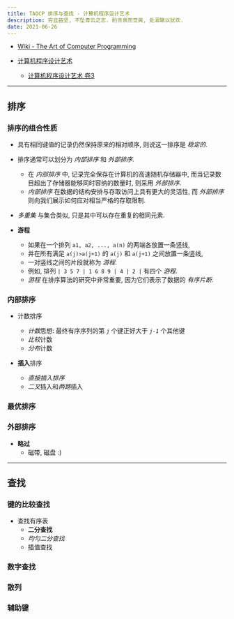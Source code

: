 ```yaml
---
title: TAOCP 排序与查找 - 计算机程序设计艺术
description: 穷且益坚, 不坠青云之志. 酌贪泉而觉爽, 处涸辙以犹欢.
date: 2021-06-26
---
```


* [Wiki - The Art of Computer Programming](https://en.wikipedia.org/wiki/The_Art_of_Computer_Programming)

* [计算机程序设计艺术](https://book.douban.com/series/46236)
  - [计算机程序设计艺术 卷3](https://book.douban.com/subject/26953756/)

------------------

## 排序

### 排序的组合性质

* 具有相同键值的记录仍然保持原来的相对顺序,
  则说这一排序是 *稳定的*.

* 排序通常可以划分为 *内部排序* 和 *外部排序*.
  - 在 *内部排序* 中, 记录完全保存在计算机的高速随机存储器中,
    而当记录数目超出了存储器能够同时容纳的数量时, 则采用 *外部排序*.
  - *内部排序* 在数据的结构安排与存取访问上具有更大的灵活性,
    而 *外部排序* 则向我们展示如何应对相当严格的存取限制.

* *多重集* 与集合类似, 只是其中可以存在重复的相同元素.

* **游程**
  - 如果在一个排列 `a1, a2, ..., a(n)` 的两端各放置一条竖线,
  - 并在所有满足 `a(j)>a(j+1)` 的 `a(j)` 和 `a(j+1)` 之间放置一条竖线,
  - 一对竖线之间的片段就称为 *游程*.
  - 例如, 排列 `| 3 5 7 | 1 6 8 9 | 4 | 2 |` 有四个 *游程*.
  - *游程* 在排序算法的研究中非常重要, 因为它们表示了数据的 *有序片断*.

### 内部排序

* 计数排序
  - *计数*思想: 最终有序序列的第 *`j`* 个键正好大于 *`j-1`* 个其他键
  - *比较*计数
  - *分布*计数

* **插入**排序
  - *直接插入排序*
  - *二叉*插入和*两路*插入

### 最优排序

### 外部排序

* **略过**
  - 磁带, 磁盘 :)

------------------

## 查找

### 键的比较查找

* 查找有序表
  - **二分查找**
  - *均匀二分查找*
  - 插值查找

### 数字查找

### 散列

### 辅助键
